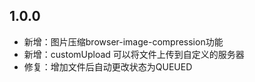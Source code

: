 

## 1.0.0

- 新增：图片压缩browser-image-compression功能
- 新增：customUpload 可以将文件上传到自定义的服务器
- 修复：增加文件后自动更改状态为QUEUED

